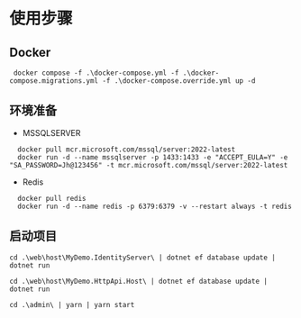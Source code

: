 # 使用步骤

## Docker

``` shell
 docker compose -f .\docker-compose.yml -f .\docker-compose.migrations.yml -f .\docker-compose.override.yml up -d
```

## 环境准备

* MSSQLSERVER

``` shell
  docker pull mcr.microsoft.com/mssql/server:2022-latest
  docker run -d --name mssqlserver -p 1433:1433 -e "ACCEPT_EULA=Y" -e "SA_PASSWORD=Jh@123456" -t mcr.microsoft.com/mssql/server:2022-latest
```

* Redis

```shell
  docker pull redis
  docker run -d --name redis -p 6379:6379 -v --restart always -t redis
```

## 启动项目

```shell
cd .\web\host\MyDemo.IdentityServer\ | dotnet ef database update | dotnet run

cd .\web\host\MyDemo.HttpApi.Host\ | dotnet ef database update | dotnet run 
```

``` shell
cd .\admin\ | yarn | yarn start
```
